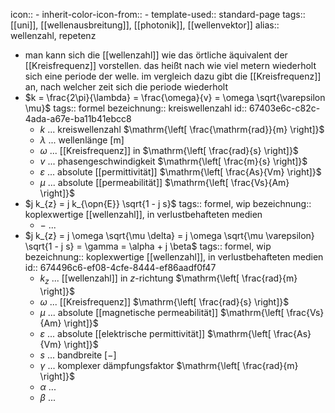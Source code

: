 icon:: -
inherit-color-icon-from:: -
template-used:: standard-page
tags:: [[uni]], [[wellenausbreitung]], [[photonik]], [[wellenvektor]]
alias:: wellenzahl, repetenz

- man kann sich die [[wellenzahl]] wie das örtliche äquivalent der [[Kreisfrequenz]] vorstellen. das heißt nach wie viel metern wiederholt sich eine periode der welle. im vergleich dazu gibt die [[Kreisfrequenz]] an, nach welcher zeit sich die periode wiederholt
- $k = \frac{2\pi}{\lambda} = \frac{\omega}{v} = \omega \sqrt{\varepsilon \mu}$
  tags:: formel
  bezeichnung:: kreiswellenzahl
  id:: 67403e6c-c82c-4ada-a67e-ba11b41ebcc8
	- $k$ ... kreiswellenzahl $\mathrm{\left[ \frac{\mathrm{rad}}{m} \right]}$
	- $\lambda$ ... wellenlänge $\mathrm{\left[ m \right]}$
	- $\omega$ ... [[Kreisfrequenz]] in $\mathrm{\left[ \frac{rad}{s} \right]}$
	- $v$ ... phasengeschwindigkeit $\mathrm{\left[ \frac{m}{s} \right]}$
	- $\varepsilon$ ... absolute [[permittivität]] $\mathrm{\left[ \frac{As}{Vm} \right]}$
	- $\mu$ ... absolute [[permeabilität]] $\mathrm{\left[ \frac{Vs}{Am} \right]}$
- $j k_{z} = j k_{\opn{E}} \sqrt{1 - j s}$
  tags:: formel, wip
  bezeichnung:: koplexwertige [[wellenzahl]], in verlustbehafteten medien
	- $-$ ...
- $j k_{z} = j \omega \sqrt{\mu \delta} = j \omega \sqrt{\mu \varepsilon} \sqrt{1 - j s} = \gamma = \alpha + j \beta$
  tags:: formel, wip
  bezeichnung:: koplexwertige [[wellenzahl]], in verlustbehafteten medien
  id:: 674496c6-ef08-4cfe-8444-ef86aadf0f47
	- $k_z$ ... [[wellenzahl]] in $z$-richtung $\mathrm{\left[ \frac{rad}{m} \right]}$
	- $\omega$ ... [[Kreisfrequenz]] $\mathrm{\left[ \frac{rad}{s} \right]}$
	- $\mu$ ... absolute [[magnetische permeabilität]] $\mathrm{\left[ \frac{Vs}{Am} \right]}$
	- $\varepsilon$ ... absolute [[elektrische permittivität]] $\mathrm{\left[ \frac{As}{Vm} \right]}$
	- $s$ ... bandbreite $\mathrm{\left[ - \right]}$
	- $\gamma$ ... komplexer dämpfungsfaktor $\mathrm{\left[ \frac{rad}{m} \right]}$
	- $\alpha$ ...
	- $\beta$ ...